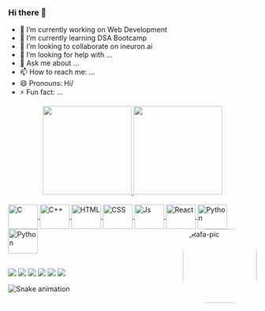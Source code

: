 ### Hi there 👋

- 🔭 I’m currently working on Web Development
- 🌱 I’m currently learning DSA Bootcamp
- 👯 I’m looking to collaborate on ineuron.ai
- 🤔 I’m looking for help with ...
- 💬 Ask me about ...
- 📫 How to reach me: ...
- 😄 Pronouns: Hi/
- ⚡ Fun fact: ...

<div align="center">
  <a href="https://github.com/Lipu7873">
  <img height="180em" src="https://github-readme-stats.vercel.app/api?username=Lipu7873&show_icons=true&theme=chartreuse-dark&include_all_commits=true&count_private=true"/>
  <img height="180em" src="https://github-readme-stats.vercel.app/api/top-langs/?username=Lipu7873&layout=compact&langs_count=7&theme=chartreuse-dark"/>
</div>

<div style="display: inline_block"><br>
  <img align="center" alt="C" height="50" width="60" src="https://icongr.am/devicon/c-original.svg?size=60&color=2a2a2d">
  <img align="center" alt="C++" height="50" width="60" src="https://icongr.am/devicon/cplusplus-original.svg?size=69&color=2a2a2d">
  <img align="center" alt="HTML" height="50" width="60" src="https://icongr.am/devicon/html5-original.svg?size=69&color=2a2a2d">
  <img align="center" alt="CSS" height="50" width="60" src="https://icongr.am/devicon/css3-original.svg?size=69&color=2a2a2d">
  <img align="center" alt="Js" height="50" width="60" src="https://icongr.am/devicon/javascript-original.svg?size=69&color=2a2a2d">
  <img align="center" alt="React" height="50" width="60" src="https://icongr.am/devicon/react-original.svg?size=69&color=2a2a2d">
  <img align="center" alt="Python" height="50" width="60" src="https://icongr.am/devicon/python-original.svg?size=69&color=2a2a2d">
  <img align="center" alt="Python" height="50" width="60" src="https://icongr.am/devicon/mongodb-original.svg?size=69&color=2a2a2d">
  <img align="right" alt="Rafa-pic" height="150" style="border-radius:50px;" src="https://camo.githubusercontent.com/b86a9047afd5ab67de4d8d1c1ce6293db7900b997bb10cfdeec7046e7f035fe3/68747470733a2f2f6d69726f2e6d656469756d2e636f6d2f6d61782f313336302f312a495247486d69477361313673746564517649615a66772e676966">
  </div>

##
<div>
  <a href="https://www.linkedin.com/in/lipu-swain-58a896249" target="_blank"><img src="https://img.shields.io/badge/-LinkedIn-%230077B5?style=for-the-badge&logo=linkedin&logoColor=white" target="_blank"></a>
  <a href="https://www.youtube.com/channel/UC_-uuuZbY0AAt9CViNzvc-Q" target="_blank"><img src="https://img.shields.io/badge/YouTube-FF0000?style=for-the-badge&logo=youtube&logoColor=white" target="_blank"></a>
  <a href="https://instagram.com/rafaballerini" target="_blank"><img src="https://img.shields.io/badge/-Instagram-%23E4405F?style=for-the-badge&logo=instagram&logoColor=white" target="_blank"></a>
 	<a href="https://www.twitch.tv/rafaballerinii" target="_blank"><img src="https://img.shields.io/badge/Twitch-9146FF?style=for-the-badge&logo=twitch&logoColor=white" target="_blank"></a>
 <a href="https://discord.gg/wagxzStdcR" target="_blank"><img src="https://img.shields.io/badge/Discord-7289DA?style=for-the-badge&logo=discord&logoColor=white" target="_blank"></a> 
  <a href = "swainlipun1@gmail.com"><img src="https://img.shields.io/badge/-Gmail-%23333?style=for-the-badge&logo=gmail&logoColor=white" target="_blank"></a>
   
   ![Snake animation](https://github.com/Lipu7873/Lipu7873/blob/output/github-contribution-grid-snake.svg)

</div>



